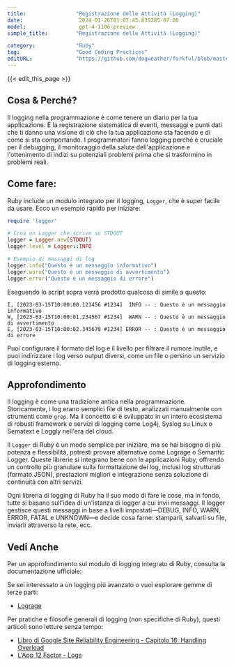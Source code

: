 ```yaml
---
title:                "Registrazione delle Attività (Logging)"
date:                  2024-01-26T01:07:45.839285-07:00
model:                 gpt-4-1106-preview
simple_title:         "Registrazione delle Attività (Logging)"

category:             "Ruby"
tag:                  "Good Coding Practices"
editURL:              "https://github.com/dogweather/forkful/blob/master/content/it/ruby/logging.md"
---
```


{{< edit_this_page >}}

## Cosa & Perché?
Il logging nella programmazione è come tenere un diario per la tua applicazione. È la registrazione sistematica di eventi, messaggi e punti dati che ti danno una visione di ciò che la tua applicazione sta facendo e di come si sta comportando. I programmatori fanno logging perché è cruciale per il debugging, il monitoraggio della salute dell'applicazione e l'ottenimento di indizi su potenziali problemi prima che si trasformino in problemi reali.

## Come fare:
Ruby include un modulo integrato per il logging, `Logger`, che è super facile da usare. Ecco un esempio rapido per iniziare:

```ruby
require 'logger'

# Crea un Logger che scrive su STDOUT
logger = Logger.new(STDOUT)
logger.level = Logger::INFO

# Esempio di messaggi di log
logger.info("Questo è un messaggio informativo")
logger.warn("Questo è un messaggio di avvertimento")
logger.error("Questo è un messaggio di errore")
```

Eseguendo lo script sopra verrà prodotto qualcosa di simile a questo:

```
I, [2023-03-15T10:00:00.123456 #1234]  INFO -- : Questo è un messaggio informativo
W, [2023-03-15T10:00:01.234567 #1234]  WARN -- : Questo è un messaggio di avvertimento
E, [2023-03-15T10:00:02.345678 #1234] ERROR -- : Questo è un messaggio di errore
```

Puoi configurare il formato del log e il livello per filtrare il rumore inutile, e puoi indirizzare i log verso output diversi, come un file o persino un servizio di logging esterno.

## Approfondimento
Il logging è come una tradizione antica nella programmazione. Storicamente, i log erano semplici file di testo, analizzati manualmente con strumenti come `grep`. Ma il concetto si è sviluppato in un intero ecosistema di robusti framework e servizi di logging come Log4j, Syslog su Linux o Sematext e Loggly nell'era del cloud.

Il `Logger` di Ruby è un modo semplice per iniziare, ma se hai bisogno di più potenza e flessibilità, potresti provare alternative come Lograge o Semantic Logger. Queste librerie si integrano bene con le applicazioni Ruby, offrendo un controllo più granulare sulla formattazione dei log, inclusi log strutturati (formato JSON), prestazioni migliori e integrazione senza soluzione di continuità con altri servizi.

Ogni libreria di logging di Ruby ha il suo modo di fare le cose, ma in fondo, tutte si basano sull'idea di un'istanza di logger a cui invii messaggi. Il logger gestisce questi messaggi in base a livelli impostati—DEBUG, INFO, WARN, ERROR, FATAL e UNKNOWN—e decide cosa farne: stamparli, salvarli su file, inviarli attraverso la rete, ecc.

## Vedi Anche
Per un approfondimento sul modulo di logging integrato di Ruby, consulta la documentazione ufficiale:

Se sei interessato a un logging più avanzato o vuoi esplorare gemme di terze parti:
- [Lograge](https://github.com/roidrage/lograge)

Per pratiche e filosofie generali di logging (non specifiche di Ruby), questi articoli sono letture senza tempo:
- [Libro di Google Site Reliability Engineering - Capitolo 16: Handling Overload](https://sre.google/sre-book/handling-overload/#log-messages)
- [L'App 12 Factor - Logs](https://12factor.net/logs)
